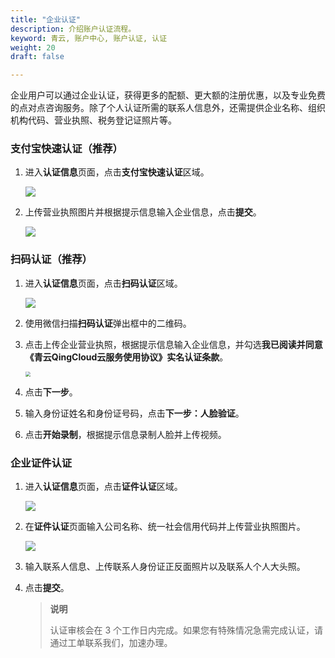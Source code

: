 ```yaml
---
title: "企业认证"
description: 介绍账户认证流程。
keyword: 青云, 账户中心, 账户认证, 认证
weight: 20
draft: false

---
```


企业用户可以通过企业认证，获得更多的配额、更大额的注册优惠，以及专业免费的点对点咨询服务。除了个人认证所需的联系人信息外，还需提供企业名称、组织机构代码、营业执照、税务登记证照片等。

### 支付宝快速认证（推荐）

1. 进入**认证信息**页面，点击**支付宝快速认证**区域。

   <img src="../../../_images/account_boss_01.png" style="zoom:100%;"/>

2. 上传营业执照图片并根据提示信息输入企业信息，点击**提交**。

   <img src="../../../_images/account_boss_02.png" style="zoom:100%;"/>

### 扫码认证（推荐）

1. 进入**认证信息**页面，点击**扫码认证**区域。

   <img src="../../../_images/account_boss_11.png" style="zoom:100%;"/>

2. 使用微信扫描**扫码认证**弹出框中的二维码。

3. 点击上传企业营业执照，根据提示信息输入企业信息，并勾选**我已阅读并同意《青云QingCloud云服务使用协议》实名认证条款**。

   <img src="../../../_images/account_boss_12.png" style="zoom:50%;"/>

4. 点击**下一步**。

5. 输入身份证姓名和身份证号码，点击**下一步：人脸验证**。

6. 点击**开始录制**，根据提示信息录制人脸并上传视频。

### 企业证件认证

1. 进入**认证信息**页面，点击**证件认证**区域。

   <img src="../../../_images/account_boss_21.png" style="zoom:100%;"/>

2. 在**证件认证**页面输入公司名称、统一社会信用代码并上传营业执照图片。

   <img src="../../../_images/account_boss_22.png" style="zoom:100%;"/>

3. 输入联系人信息、上传联系人身份证正反面照片以及联系人个人大头照。

4. 点击**提交**。

   > **说明**
   >
   > 认证审核会在 3 个工作日内完成。如果您有特殊情况急需完成认证，请通过工单联系我们，加速办理。

